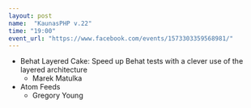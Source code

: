 ```yaml
---
layout: post
name:  "KaunasPHP v.22"
time: "19:00"
event_url: "https://www.facebook.com/events/1573303359568981/"
---
```

<ul>
  <li>Behat Layered Cake: Speed up Behat tests with a clever use of the layered architecture
    <ul><li>
      Marek Matulka
    </li></ul>
  </li>
  <li>Atom Feeds
    <ul><li>
      Gregory Young
    </li></ul>
  </li>
</ul>
